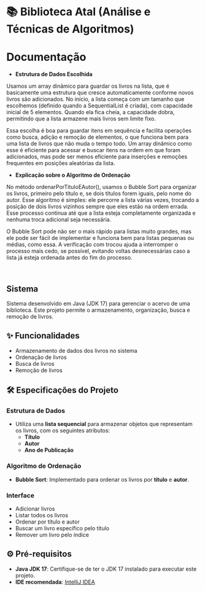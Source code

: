 
# 📚 Biblioteca Atal (Análise e Técnicas de Algoritmos)

# Documentação

- **Estrutura de Dados Escolhida**

Usamos um array dinâmico para guardar os livros na lista, que é basicamente uma estrutura que cresce automaticamente conforme novos livros são adicionados. No início, a lista começa com um tamanho que escolhemos (definido quando a SequentialList é criada), com capacidade inicial de 5 elementos. Quando ela fica cheia, a capacidade dobra, permitindo que a lista armazene mais livros sem limite fixo.

Essa escolha é boa para guardar itens em sequência e facilita operações como busca, adição e remoção de elementos, o que funciona bem para uma lista de livros que não muda o tempo todo. Um array dinâmico como esse é eficiente para acessar e buscar itens na ordem em que foram adicionados, mas pode ser menos eficiente para inserções e remoções frequentes em posições aleatórias da lista.

- **Explicação sobre o Algoritmo de Ordenação**
  
No método ordenarPorTituloEAutor(), usamos o Bubble Sort para organizar os livros, primeiro pelo título e, se dois títulos forem iguais, pelo nome do autor. Esse algoritmo é simples: ele percorre a lista várias vezes, trocando a posição de dois livros vizinhos sempre que eles estão na ordem errada. Esse processo continua até que a lista esteja completamente organizada e nenhuma troca adicional seja necessária.

O Bubble Sort pode não ser o mais rápido para listas muito grandes, mas ele pode ser fácil de implementar e funciona bem para listas pequenas ou médias, como essa. A verificação com trocou ajuda a interromper o processo mais cedo, se possível, evitando voltas desnecessárias caso a lista já esteja ordenada antes do fim do processo.

<br>

## Sistema

Sistema desenvolvido em Java (JDK 17) para gerenciar o acervo de uma biblioteca. Este projeto permite o armazenamento, organização, busca e remoção de livros.

## ✨ Funcionalidades

- Armazenamento de dados dos livros no sistema
- Ordenação de livros
- Busca de livros
- Remoção de livros

## 🛠️ Especificações do Projeto

### Estrutura de Dados

- Utiliza uma **lista sequencial** para armazenar objetos que representam os livros, com os seguintes atributos:
  - **Título**
  - **Autor**
  - **Ano de Publicação**

### Algoritmo de Ordenação

- **Bubble Sort**: Implementado para ordenar os livros por **título** e **autor**.

### Interface

- Adicionar livros
- Listar todos os livros
- Ordenar por título e autor
- Buscar um livro específico pelo título
- Remover um livro pelo índice

## ⚙️ Pré-requisitos

- **Java JDK 17**: Certifique-se de ter o JDK 17 instalado para executar este projeto.
- **IDE recomendada**: [IntelliJ IDEA](https://www.jetbrains.com/idea/)
